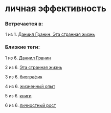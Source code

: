 # личная эффективность

### Встречается в:

1 из 1. [Даниил Гранин, Эта странная жизнь](../Книги/Прочее/Даниил%20Гранин%20-%20Эта%20странная%20жизнь.md)


### Близкие теги:

1 из 6. [Даниил Гранин](../__tags/daniil_granin.md)

2 из 6. [Эта странная жизнь](../__tags/eta_strannaya_zhizn.md)

3 из 6. [биография](../__tags/biografiya.md)

4 из 6. [жизненный опыт](../__tags/zhiznennyy_opyt.md)

5 из 6. [книги](../__tags/knigi.md)

6 из 6. [личностный рост](../__tags/lichnostnyy_rost.md)

